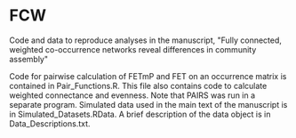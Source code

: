 # FCW
Code and data to reproduce analyses in the manuscript,
"Fully connected, weighted co-occurrence networks reveal differences in community assembly" 


Code for pairwise calculation of FETmP and FET on an occurrence matrix is contained in Pair_Functions.R. This file also contains code to calculate weighted connectance and evenness. Note that PAIRS was run in a separate program. 
Simulated data used in the main text of the manuscript is in Simulated_Datasets.RData.
A brief description of the data object is in Data_Descriptions.txt.

